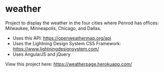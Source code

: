 # weather
Project to display the weather in the four cities where Penrod has offices: Milwaukee, Minneapolis, Chicago, and Dallas.
- Uses this API:  https://openweathermap.org/api
- Uses the Lightning Design System CSS Framework: https://www.lightningdesignsystem.com/
- Uses AngularJS and jQuery

View this project here: https://weatherpage.herokuapp.com/
